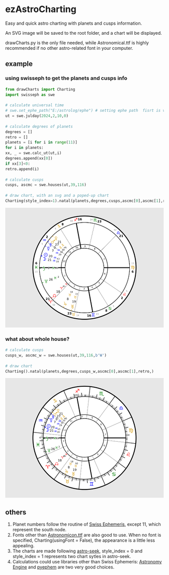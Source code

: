 # ezAstroCharting

Easy and quick astro charting with planets and cusps information.

An SVG image will be saved to the root folder, and a chart will be displayed.

drawCharts.py is the only file needed, while Astronomical.ttf is highly recommended if no other astro-related font in your computer.

## example

### using swisseph to get the planets and cusps info

```python
from drawCharts import Charting
import swisseph as swe

# calculate universal time
# swe.set_ephe_path("E:/astrolog/ephe") # setting ephe path  fisrt is very recommended, read swisseph docs
ut = swe.julday(2024,2,10,0)

# calculate degrees of planets
degrees = []
retro = []
planets = [i for i in range(11)]
for i in planets:
xx, _ = swe.calc_ut(ut,i)
degrees.append(xx[0])
if xx[3]<0:
retro.append(i)

# calculate cusps
cusps, ascmc = swe.houses(ut,39,116)

# draw chart, with an svg and a poped-up chart
Charting(style_index=1).natal(planets,degrees,cusps,ascmc[0],ascmc[1],retro,)
```

![saved svg](./example_pic/pic1.svg)

### what about whole house?

```python
# calculate cusps
cusps_w, ascmc_w = swe.houses(ut,39,116,b'W')

# draw chart
Charting().natal(planets,degrees,cusps_w,ascmc[0],ascmc[1],retro,)
```

![saved svg](./example_pic/pic2.svg)

## others

1. Planet numbers follow the routine of [Swiss Ephemeris](https://www.astro.com/swisseph/swephprg.htm), except 11, which represent the south node.
2. Fonts other than [Astronomicon.ttf](https://astronomicon.co/en/astronomicon-fonts/) are also good to use. When no font is specified, Charting(usingFont = False), the appearance is a little less appealing.
3. The charts are made following [astro-seek](astro-seek.com), style_index = 0 and style_index = 1 represents two chart sytles in astro-seek.
4. Calculations could use libraries other than Swiss Ephemeris: [Astronomy Engine](https://github.com/cosinekitty/astronomy/tree/master/source/python) and [pyephem](https://rhodesmill.org/pyephem/) are two very good choices.
